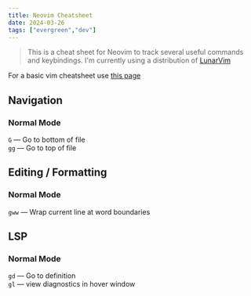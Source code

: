 ```yaml
---
title: Neovim Cheatsheet
date: 2024-03-26
tags: ["evergreen","dev"]
---
```


> This is a cheat sheet for Neovim to track several useful commands
> and keybindings. I'm currently using a distribution of [LunarVim](https://www.lunarvim.org/)

For a basic vim cheatsheet use [this page](https://vim.rtorr.com/)

## Navigation

### Normal Mode

`G` — Go to bottom of file  
`gg` — Go to top of file


## Editing / Formatting

### Normal Mode

`gww` — Wrap current line at word boundaries

## LSP

### Normal Mode

`gd` — Go to definition  
`gl` — view diagnostics in hover window

